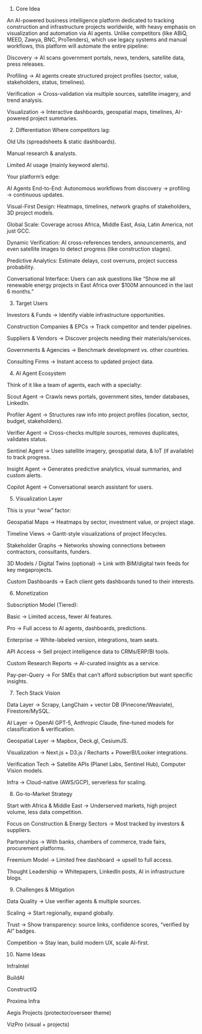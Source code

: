 1. Core Idea

An AI-powered business intelligence platform dedicated to tracking construction and infrastructure projects worldwide, with heavy emphasis on visualization and automation via AI agents.
Unlike competitors (like ABiQ, MEED, Zawya, BNC, ProTenders), which use legacy systems and manual workflows, this platform will automate the entire pipeline:

Discovery → AI scans government portals, news, tenders, satellite data, press releases.

Profiling → AI agents create structured project profiles (sector, value, stakeholders, status, timelines).

Verification → Cross-validation via multiple sources, satellite imagery, and trend analysis.

Visualization → Interactive dashboards, geospatial maps, timelines, AI-powered project summaries.

2. Differentiation
Where competitors lag:

Old UIs (spreadsheets & static dashboards).

Manual research & analysts.

Limited AI usage (mainly keyword alerts).

Your platform’s edge:

AI Agents End-to-End: Autonomous workflows from discovery → profiling → continuous updates.

Visual-First Design: Heatmaps, timelines, network graphs of stakeholders, 3D project models.

Global Scale: Coverage across Africa, Middle East, Asia, Latin America, not just GCC.

Dynamic Verification: AI cross-references tenders, announcements, and even satellite images to detect progress (like construction stages).

Predictive Analytics: Estimate delays, cost overruns, project success probability.

Conversational Interface: Users can ask questions like “Show me all renewable energy projects in East Africa over $100M announced in the last 6 months.”

3. Target Users

Investors & Funds → Identify viable infrastructure opportunities.

Construction Companies & EPCs → Track competitor and tender pipelines.

Suppliers & Vendors → Discover projects needing their materials/services.

Governments & Agencies → Benchmark development vs. other countries.

Consulting Firms → Instant access to updated project data.

4. AI Agent Ecosystem

Think of it like a team of agents, each with a specialty:

Scout Agent → Crawls news portals, government sites, tender databases, LinkedIn.

Profiler Agent → Structures raw info into project profiles (location, sector, budget, stakeholders).

Verifier Agent → Cross-checks multiple sources, removes duplicates, validates status.

Sentinel Agent → Uses satellite imagery, geospatial data, & IoT (if available) to track progress.

Insight Agent → Generates predictive analytics, visual summaries, and custom alerts.

Copilot Agent → Conversational search assistant for users.

5. Visualization Layer

This is your “wow” factor:

Geospatial Maps → Heatmaps by sector, investment value, or project stage.

Timeline Views → Gantt-style visualizations of project lifecycles.

Stakeholder Graphs → Networks showing connections between contractors, consultants, funders.

3D Models / Digital Twins (optional) → Link with BIM/digital twin feeds for key megaprojects.

Custom Dashboards → Each client gets dashboards tuned to their interests.

6. Monetization

Subscription Model (Tiered):

Basic → Limited access, fewer AI features.

Pro → Full access to AI agents, dashboards, predictions.

Enterprise → White-labeled version, integrations, team seats.

API Access → Sell project intelligence data to CRMs/ERP/BI tools.

Custom Research Reports → AI-curated insights as a service.

Pay-per-Query → For SMEs that can’t afford subscription but want specific insights.

7. Tech Stack Vision

Data Layer → Scrapy, LangChain + vector DB (Pinecone/Weaviate), Firestore/MySQL.

AI Layer → OpenAI GPT-5, Anthropic Claude, fine-tuned models for classification & verification.

Geospatial Layer → Mapbox, Deck.gl, CesiumJS.

Visualization → Next.js + D3.js / Recharts + PowerBI/Looker integrations.

Verification Tech → Satellite APIs (Planet Labs, Sentinel Hub), Computer Vision models.

Infra → Cloud-native (AWS/GCP), serverless for scaling.

8. Go-to-Market Strategy

Start with Africa & Middle East → Underserved markets, high project volume, less data competition.

Focus on Construction & Energy Sectors → Most tracked by investors & suppliers.

Partnerships → With banks, chambers of commerce, trade fairs, procurement platforms.

Freemium Model → Limited free dashboard → upsell to full access.

Thought Leadership → Whitepapers, LinkedIn posts, AI in infrastructure blogs.

9. Challenges & Mitigation

Data Quality → Use verifier agents & multiple sources.

Scaling → Start regionally, expand globally.

Trust → Show transparency: source links, confidence scores, “verified by AI” badges.

Competition → Stay lean, build modern UX, scale AI-first.

10. Name Ideas

InfraIntel

BuildAI

ConstructIQ

Proxima Infra

Aegis Projects (protector/overseer theme)

VizPro (visual + projects)